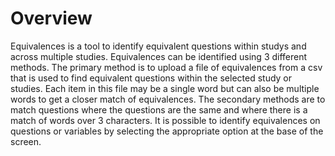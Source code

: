 # Overview

Equivalences is a tool to identify equivalent questions within studys and across multiple studies. Equivalences can be identified using 3 different methods. The primary method is to upload a file of equivalences from a csv that is used to find equivalent questions within the selected study or studies. Each item in this file may be a single word but can also be multiple words to get a closer match of equivalences. The secondary methods are to match questions where the questions are the same and where there is a match of words over 3 characters. It is possible to identify equivalences on questions or variables by selecting the appropriate option at the base of the screen.

